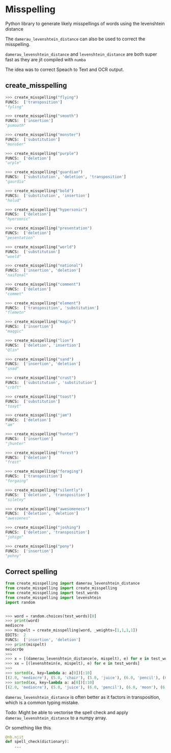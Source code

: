 # Misspelling
Python library to generate likely misspellings of words using the levenshtein distance

The `damerau_levenshtein_distance` can also be used to correct the misspelling.

`damerau_levenshtein_distance` and `levenshtein_distance` are both super fast as they are jit compiled with `numba`

The idea was to correct Speach to Text and OCR output.

## create_misspelling
```python
>>> create_misspelling("flying")
FUNCS:  ['transposition']
"fyling"

>>> create_misspelling("smooth")
FUNCS:  ['insertion']
"psmooth"

>>> create_misspelling("monster")
FUNCS:  ['substitution']
"mons6er"

>>> create_misspelling("purple")
FUNCS:  ['deletion']
"urple"

>>> create_misspelling("guardian")
FUNCS:  ['substitution', 'deletion', 'transposition']
"gaurdia"

>>> create_misspelling("bold")
FUNCS:  ['substitution', 'insertion']
"holud"

>>> create_misspelling("hypersonic")
FUNCS:  ['deletion']
"hyersonic"

>>> create_misspelling("presentation")
FUNCS:  ['deletion']
"pesentation"

>>> create_misspelling("world")
FUNCS:  ['substitution']
"woeld"

>>> create_misspelling("national")
FUNCS:  ['insertion', 'deletion']
"naiFonal"

>>> create_misspelling("comment")
FUNCS:  ['deletion']
"commet"

>>> create_misspelling("element")
FUNCS:  ['transposition', 'substitution']
"flemetn"

>>> create_misspelling("magic")
FUNCS:  ['insertion']
"maqgic"

>>> create_misspelling("lion")
FUNCS:  ['deletion', 'insertion']
"Qlin"

>>> create_misspelling("sand")
FUNCS:  ['insertion', 'deletion']
"snad"

>>> create_misspelling("crust")
FUNCS:  ['substitution', 'substitution']
"crbft"

>>> create_misspelling("toast")
FUNCS:  ['substitution']
"toayt"

>>> create_misspelling("jam")
FUNCS:  ['deletion']
"am"

>>> create_misspelling("hunter")
FUNCS:  ['insertion']
"jhunter"

>>> create_misspelling("forest")
FUNCS:  ['deletion']
"frest"

>>> create_misspelling("foraging")
FUNCS:  ['transposition']
"forgaing"

>>> create_misspelling("silently")
FUNCS:  ['deletion', 'transposition']
"siletny"

>>> create_misspelling("awesomeness")
FUNCS:  ['deletion', 'deletion']
"awesoenes"

>>> create_misspelling("joshing")
FUNCS:  ['deletion', 'transposition']
"johign"

>>> create_misspelling("pony")
FUNCS:  ['insertion']
"pohny"
```

## Correct spelling

```python
from create_misspelling import damerau_levenshtein_distance
from create_misspelling import create_misspelling
from create_misspelling import test_words
from create_misspelling import levenshtein
import random


>>> word = random.choices(test_words)[0]
>>> print(word)
mediocre
>>> mispelt = create_misspelling(word, _weights=[1,1,1,1])
EDITS:  2
FUNCS:  ['insertion', 'deletion']
>>> print(mispelt)
meiocrQe
>>> 
>>> x = [(damerau_levenshtein_distance(e, mispelt), e) for e in test_words]
>>> xx = [(levenshtein(e, mispelt), e) for e in test_words]
>>> 
>>> sorted(x, key=lambda a: a[0])[:10]
[(2.0, 'mediocre'), (5.0, 'chair'), (5.0, 'juice'), (6.0, 'pencil'), (6.0, 'moon'), (6.0, 'network'), (6.0, 'cords'), (6.0, 'musical'), (6.0, 'zebra'), (6.0, 'home')]
>>> sorted(xx, key=lambda a: a[0])[:10]
[(2.0, 'mediocre'), (5.0, 'juice'), (6.0, 'pencil'), (6.0, 'moon'), (6.0, 'network'), (6.0, 'cords'), (6.0, 'musical'), (6.0, 'zebra'), (6.0, 'home'), (6.0, 'teacher')]

```

`damerau_levenshtein_distance` is often better as it factors in transposition, which is a common typing mistake.


Todo: Might be able to vectorise the spell check and apply `damerau_levenshtein_distance` to a numpy array.

Or something like this


```python
@nb.njit
def spell_check(dictionary):
    ...

```
